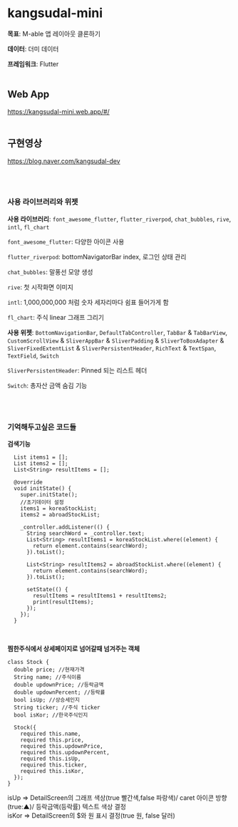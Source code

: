 # kangsudal-mini

**목표**: M-able 앱 레이아웃 클론하기

**데이터**: 더미 데이터

**프레임워크**: Flutter
<br/>
<br/>

## Web App
https://kangsudal-mini.web.app/#/
<br/>
<br/>

## 구현영상
https://blog.naver.com/kangsudal-dev

<br/>
<br/>

### 사용 라이브러리와 위젯

**사용 라이브러리**: `font_awesome_flutter`, `flutter_riverpod`, `chat_bubbles`, `rive`, `intl`, `fl_chart`

`font_awesome_flutter`: 다양한 아이콘 사용

`flutter_riverpod`: bottomNavigatorBar index, 로그인 상태 관리

`chat_bubbles`: 말풍선 모양 생성

`rive`: 첫 시작화면 이미지

`intl`: 1,000,000,000 처럼 숫자 세자리마다 쉼표 들어가게 함

`fl_chart`: 주식 linear 그래프 그리기

**사용 위젯**: `BottomNavigationBar`, `DefaultTabController`, `TabBar` & `TabBarView`, `CustomScrollView` & `SliverAppBar` & `SliverPadding` & `SliverToBoxAdapter` & `SliverFixedExtentList` & `SliverPersistentHeader`, `RichText` & `TextSpan`, `TextField`, `Switch`

`SliverPersistentHeader`: Pinned 되는 리스트 헤더

`Switch`: 총자산 금액 숨김 기능

<br/>
<br/>

### 기억해두고싶은 코드들
**검색기능**
```
  List items1 = [];
  List items2 = [];
  List<String> resultItems = [];

  @override
  void initState() {
    super.initState();
    //초기데이터 설정
    items1 = koreaStockList;
    items2 = abroadStockList;

    _controller.addListener(() {
      String searchWord = _controller.text;
      List<String> resultItems1 = koreaStockList.where((element) {
        return element.contains(searchWord);
      }).toList();

      List<String> resultItems2 = abroadStockList.where((element) {
        return element.contains(searchWord);
      }).toList();

      setState(() {
        resultItems = resultItems1 + resultItems2;
        print(resultItems);
      });
    });
  }
```
<br/>

**찜한주식에서 상세페이지로 넘어갈때 넘겨주는 객체**

```
class Stock {
  double price; //현재가격
  String name; //주식이름
  double updownPrice; //등락금액
  double updownPercent; //등락률
  bool isUp; //상승세인지
  String ticker; //주식 ticker
  bool isKor; //한국주식인지

  Stock({
    required this.name,
    required this.price,
    required this.updownPrice,
    required this.updownPercent,
    required this.isUp,
    required this.ticker,
    required this.isKor,
  });
}

```

isUp => DetailScreen의 그래프 색상(true 빨간색,false 파랑색)/ caret 아이콘 방향(true:▲)/ 등락금액(등락률) 텍스트 색상 결정
<br/>
isKor => DetailScreen의 $와 원 표시 결정(true 원, false 달러)
